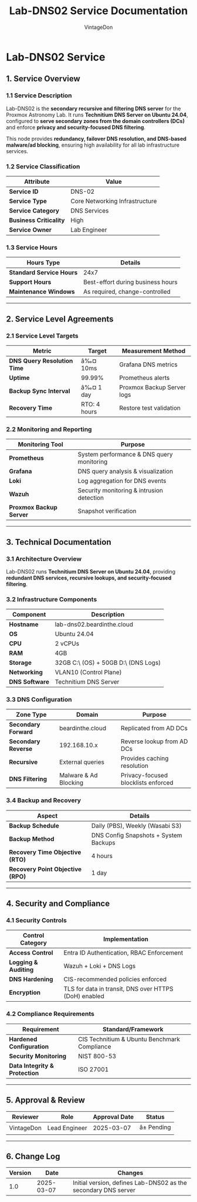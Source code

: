 ﻿---
title: "Lab-DNS02 Service Documentation"
description: "Comprehensive ITIL-aligned documentation of Lab-DNS02, including infrastructure, security policies, and service management details."
author: "VintageDon"
tags: ["service-documentation", "infrastructure", "dns", "technitium", "networking"]
category: "Infrastructure"
kb_type: "Service Document"
version: "1.0"
status: "Draft"
last_updated: "2025-03-07"
---

# **Lab-DNS02 Service**  

## **1. Service Overview**  

### **1.1 Service Description**  

Lab-DNS02 is the **secondary recursive and filtering DNS server** for the Proxmox Astronomy Lab. It runs **Technitium DNS Server on Ubuntu 24.04**, configured to **serve secondary zones from the domain controllers (DCs)** and enforce **privacy and security-focused DNS filtering**.

This node provides **redundancy, failover DNS resolution, and DNS-based malware/ad blocking**, ensuring high availability for all lab infrastructure services.

### **1.2 Service Classification**  

| **Attribute**       | **Value** |
|---------------------|-----------|
| **Service ID**     | DNS-02 |
| **Service Type**   | Core Networking Infrastructure |
| **Service Category** | DNS Services |
| **Business Criticality** | High |
| **Service Owner**  | Lab Engineer |

### **1.3 Service Hours**  

| **Hours Type** | **Details** |
|---------------|------------|
| **Standard Service Hours** | 24x7 |
| **Support Hours** | Best-effort during business hours |
| **Maintenance Windows** | As required, change-controlled |

---

## **2. Service Level Agreements**  

### **2.1 Service Level Targets**  

| **Metric** | **Target** | **Measurement Method** |
|------------|----------|------------------------|
| **DNS Query Resolution Time** | â‰¤ 10ms | Grafana DNS metrics |
| **Uptime** | 99.99% | Prometheus alerts |
| **Backup Sync Interval** | â‰¤ 1 day | Proxmox Backup Server logs |
| **Recovery Time** | RTO: 4 hours | Restore test validation |

### **2.2 Monitoring and Reporting**  

| **Monitoring Tool** | **Purpose** |
|---------------------|------------|
| **Prometheus** | System performance & DNS query monitoring |
| **Grafana** | DNS query analysis & visualization |
| **Loki** | Log aggregation for DNS events |
| **Wazuh** | Security monitoring & intrusion detection |
| **Proxmox Backup Server** | Snapshot verification |

---

## **3. Technical Documentation**  

### **3.1 Architecture Overview**  

Lab-DNS02 runs **Technitium DNS Server on Ubuntu 24.04**, providing **redundant DNS services, recursive lookups, and security-focused filtering**.

### **3.2 Infrastructure Components**  

| **Component** | **Description** |
|--------------|----------------|
| **Hostname** | lab-dns02.beardinthe.cloud |
| **OS** | Ubuntu 24.04 |
| **CPU** | 2 vCPUs |
| **RAM** | 4GB |
| **Storage** | 32GB C:\ (OS) + 50GB D:\ (DNS Logs) |
| **Networking** | VLAN10 (Control Plane) |
| **DNS Software** | Technitium DNS Server |

### **3.3 DNS Configuration**  

| **Zone Type** | **Domain** | **Purpose** |
|-------------|--------------|---------------|
| **Secondary Forward** | beardinthe.cloud | Replicated from AD DCs |
| **Secondary Reverse** | 192.168.10.x | Reverse lookup from AD DCs |
| **Recursive** | External queries | Provides caching resolution |
| **DNS Filtering** | Malware & Ad Blocking | Privacy-focused blocklists enforced |

### **3.4 Backup and Recovery**  

| **Aspect** | **Details** |
|------------|------------|
| **Backup Schedule** | Daily (PBS), Weekly (Wasabi S3) |
| **Backup Method** | DNS Config Snapshots + System Backups |
| **Recovery Time Objective (RTO)** | 4 hours |
| **Recovery Point Objective (RPO)** | 1 day |

---

## **4. Security and Compliance**  

### **4.1 Security Controls**  

| **Control Category** | **Implementation** |
|----------------------|-------------------|
| **Access Control** | Entra ID Authentication, RBAC Enforcement |
| **Logging & Auditing** | Wazuh + Loki + DNS Logs |
| **DNS Hardening** | CIS-recommended policies enforced |
| **Encryption** | TLS for data in transit, DNS over HTTPS (DoH) enabled |

### **4.2 Compliance Requirements**  

| **Requirement** | **Standard/Framework** |
|----------------|----------------------|
| **Hardened Configuration** | CIS Technitium & Ubuntu Benchmark Compliance |
| **Security Monitoring** | NIST 800-53 |
| **Data Integrity & Protection** | ISO 27001 |

---

## **5. Approval & Review**  

| **Reviewer** | **Role** | **Approval Date** | **Status** |
|-------------|---------|------------------|------------|
| VintageDon | Lead Engineer | 2025-03-07 | â± Pending |

---

## **6. Change Log**  

| **Version** | **Date** | **Changes** |
|------------|---------|-------------|
| 1.0 | 2025-03-07 | Initial version, defines Lab-DNS02 as the secondary DNS server |

